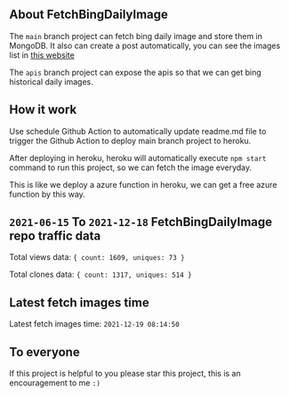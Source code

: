 ## About FetchBingDailyImage

The `main` branch project can fetch bing daily image and store them in MongoDB.
It also can create a post automatically, you can see the images list in [this website](https://oursalbum.netlify.app)

The `apis` branch project can expose the apis so that we can get bing historical daily images.

## How it work

Use schedule Github Action to automatically update readme.md file to trigger the Github Action to deploy main branch project to heroku.

After deploying in heroku, heroku will automatically execute `npm start` command to run this project, so we can fetch the image everyday.

This is like we deploy a azure function in heroku, we can get a free azure function by this way.

## `2021-06-15` To `2021-12-18` FetchBingDailyImage repo traffic data

Total views data: `{ count: 1609, uniques: 73 }`

Total clones data: `{ count: 1317, uniques: 514 }`

## Latest fetch images time

Latest fetch images time: `2021-12-19 08:14:50`

## To everyone

If this project is helpful to you please star this project, this is an encouragement to me `:)`



